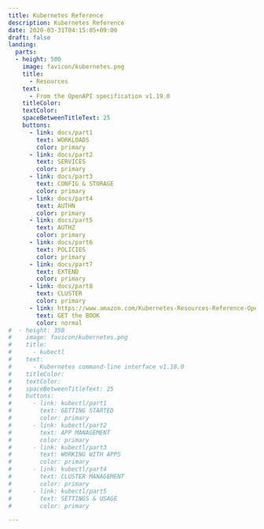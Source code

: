 ```yaml
---
title: Kubernetes Reference
description: Kubernetes Reference
date: 2020-03-31T04:15:05+09:00
draft: false
landing:
  parts:
  - height: 500
    image: favicon/kubernetes.png
    title:
      - Resources
    text:
      - From the OpenAPI specification v1.19.0
    titleColor:
    textColor:
    spaceBetweenTitleText: 25
    buttons:
      - link: docs/part1
        text: WORKLOADS
        color: primary
      - link: docs/part2
        text: SERVICES
        color: primary
      - link: docs/part3
        text: CONFIG & STORAGE
        color: primary
      - link: docs/part4
        text: AUTHN
        color: primary
      - link: docs/part5
        text: AUTHZ
        color: primary
      - link: docs/part6
        text: POLICIES
        color: primary
      - link: docs/part7
        text: EXTEND
        color: primary
      - link: docs/part8
        text: CLUSTER
        color: primary
      - link: https://www.amazon.com/Kubernetes-Resources-Reference-OpenAPI-specification/dp/B086G11WY1
        text: GET the BOOK
        color: normal
#  - height: 350
#    image: favicon/kubernetes.png
#    title:
#      - kubectl
#    text:
#      - Kubernetes command-line interface v1.18.0
#    titleColor:
#    textColor:
#    spaceBetweenTitleText: 25
#    buttons:
#      - link: kubectl/part1
#        text: GETTING STARTED
#        color: primary
#      - link: kubectl/part2
#        text: APP MANAGEMENT
#        color: primary
#      - link: kubectl/part3
#        text: WORKING WITH APPS
#        color: primary
#      - link: kubectl/part4
#        text: CLUSTER MANAGEMENT
#        color: primary
#      - link: kubectl/part5
#        text: SETTINGS & USAGE
#        color: primary

---
```

